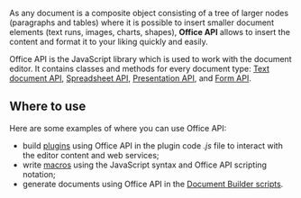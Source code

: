 As any document is a composite object consisting of a tree of larger nodes (paragraphs and tables) where it is possible to insert smaller document elements (text runs, images, charts, shapes), **Office API** allows to insert the content and format it to your liking quickly and easily.

Office API is the JavaScript library which is used to work with the document editor. It contains classes and methods for every document type: [Text document API](../../Usage%20API/Text%20Document%20API/index.md), [Spreadsheet API](../../Usage%20API/Spreadsheet%20API/index.md), [Presentation API](../../Usage%20API/Presentation%20API/index.md), and [Form API](../../Usage%20API/Form%20API/index.md).

## Where to use

Here are some examples of where you can use Office API:

- build [plugins](../../../Plugin%20and%20Macros/Interacting%20with%20editors/Overview/index.md) using Office API in the plugin code *.js* file to interact with the editor content and web services;
- write [macros](../../../Plugin%20and%20Macros/Macros/Getting%20started/index.md) using the JavaScript syntax and Office API scripting notation;
- generate documents using Office API in the [Document Builder scripts](../../../Document%20Builder/Get%20Started/Overview/index.md).
